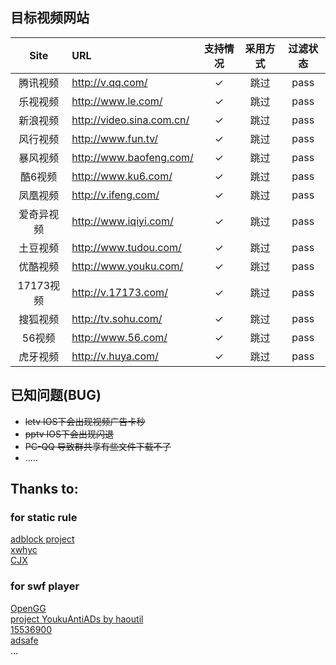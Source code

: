 ## 目标视频网站

| Site | URL | 支持情况 | 采用方式 | 过滤状态 |
| :--: | :-- | :-----: | :-----: | :-----: |
| 腾讯视频 | <http://v.qq.com/> |✓| 跳过 | pass |
| 乐视视频 | <http://www.le.com/> |✓| 跳过 | pass |
| 新浪视频 | <http://video.sina.com.cn/> |✓| 跳过 | pass |
| 风行视频 | <http://www.fun.tv/> |✓| 跳过 | pass |
| 暴风视频 | <http://www.baofeng.com/> |✓| 跳过 | pass |
| 酷6视频 | <http://www.ku6.com/> |✓| 跳过 | pass |
| 凤凰视频 | <http://v.ifeng.com/> |✓| 跳过 | pass |
| 爱奇异视频 | <http://www.iqiyi.com/> |✓| 跳过 | pass |
| 土豆视频 | <http://www.tudou.com/> |✓| 跳过 | pass |
| 优酷视频 | <http://www.youku.com/> |✓| 跳过 | pass |
| 17173视频 | <http://v.17173.com/> |✓| 跳过 | pass |
| 搜狐视频 | <http://tv.sohu.com/> |✓| 跳过 | pass |
| 56视频 | <http://www.56.com/> |✓| 跳过 | pass |
| 虎牙视频 | <http://v.huya.com/> |✓| 跳过 | pass |

## 已知问题(BUG)
- <del>letv IOS下会出现视频广告卡秒</del>
- <del>pptv IOS下会出现闪退</del>
- <del>PC-QQ 导致群共享有些文件下载不了</del>
- .....

## Thanks to:
### for static rule
[adblock project](https://getadblock.com/)</br>
[xwhyc](https://github.com/adbyby)</br>
[CJX](https://github.com/cjx82630)</br>

### for swf player
[OpenGG](http://opengg.me/)</br>
[project YoukuAntiADs by haoutil](http://bbs.kafan.cn/thread-1509944-1-1.html)</br>
[15536900](http://bbs.kafan.cn/thread-1507278-1-1.html)</br>
[adsafe](http://www.newadblock.com/)</br>
...</br>
